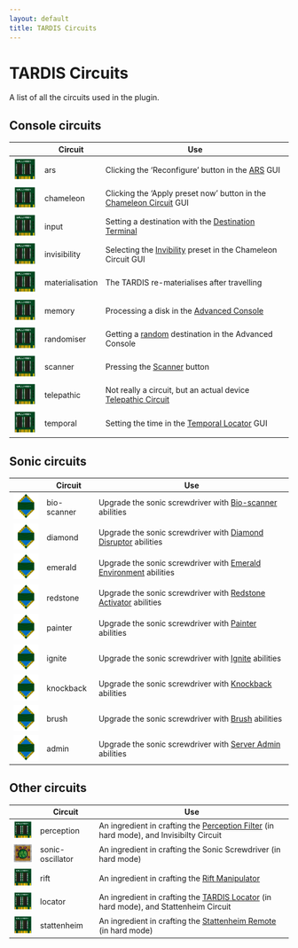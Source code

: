 ```yaml
---
layout: default
title: TARDIS Circuits
---
```


# TARDIS Circuits

A list of all the circuits used in the plugin.

## Console circuits

|                                       | Circuit         | Use                                                                                           |
|---------------------------------------|-----------------|-----------------------------------------------------------------------------------------------|
| ![unnamed image](/images/docs/circuits/circuit.png) | ars             | Clicking the ‘Reconfigure’ button in the [ARS](ars.html) GUI                                  |
| ![unnamed image](/images/docs/circuits/circuit.png) | chameleon       | Clicking the ‘Apply preset now’ button in the [Chameleon Circuit](chameleon-circuit.html) GUI |
| ![unnamed image](/images/docs/circuits/circuit.png) | input           | Setting a destination with the [Destination Terminal](destination-terminal.html)              |
| ![unnamed image](/images/docs/circuits/circuit.png) | invisibility    | Selecting the [Invibility](invisibility.html) preset in the Chameleon Circuit GUI             |
| ![unnamed image](/images/docs/circuits/circuit.png) | materialisation | The TARDIS re-materialises after travelling                                                   |
| ![unnamed image](/images/docs/circuits/circuit.png) | memory          | Processing a disk in the [Advanced Console](advanced-console.html)                            |
| ![unnamed image](/images/docs/circuits/circuit.png) | randomiser      | Getting a [random](randomiser-circuit.html) destination in the Advanced Console               |
| ![unnamed image](/images/docs/circuits/circuit.png) | scanner         | Pressing the [Scanner](scanner.html) button                                                   |
| ![unnamed image](/images/docs/circuits/circuit.png) | telepathic      | Not really a circuit, but an actual device [Telepathic Circuit](telepathic-circuit.html)      |
| ![unnamed image](/images/docs/circuits/circuit.png) | temporal        | Setting the time in the [Temporal Locator](temporal-locator.html) GUI                         |

## Sonic circuits

|                                             | Circuit     | Use                                                                                                            |
|---------------------------------------------|-------------|----------------------------------------------------------------------------------------------------------------|
| ![unnamed image](/images/docs/circuits/sonic_circuit.png) | bio-scanner | Upgrade the sonic screwdriver with [Bio-scanner](sonic-screwdriver.html#bio-scanner) abilities                 |
| ![unnamed image](/images/docs/circuits/sonic_circuit.png) | diamond     | Upgrade the sonic screwdriver with [Diamond Disruptor](sonic-screwdriver.html#diamond-disruptor) abilities     |
| ![unnamed image](/images/docs/circuits/sonic_circuit.png) | emerald     | Upgrade the sonic screwdriver with [Emerald Environment](sonic-screwdriver.html#emerald-environment) abilities |
| ![unnamed image](/images/docs/circuits/sonic_circuit.png) | redstone    | Upgrade the sonic screwdriver with [Redstone Activator](sonic-screwdriver.html#redstone-activator) abilities   |
| ![unnamed image](/images/docs/circuits/sonic_circuit.png) | painter     | Upgrade the sonic screwdriver with [Painter](sonic-screwdriver.html#painter) abilities                         |
| ![unnamed image](/images/docs/circuits/sonic_circuit.png) | ignite      | Upgrade the sonic screwdriver with [Ignite](sonic-screwdriver.html#ignite) abilities                           |
| ![unnamed image](/images/docs/circuits/sonic_circuit.png) | knockback   | Upgrade the sonic screwdriver with [Knockback](sonic-screwdriver.html#knockback) abilities                     |
| ![unnamed image](/images/docs/circuits/sonic_circuit.png) | brush       | Upgrade the sonic screwdriver with [Brush](sonic-screwdriver.html#brush) abilities                             |
| ![unnamed image](/images/docs/circuits/sonic_circuit.png) | admin       | Upgrade the sonic screwdriver with [Server Admin](sonic-screwdriver.html#server-admin) abilities               |

## Other circuits

|                                             | Circuit          | Use                                                                                                                      |
|---------------------------------------------|------------------|--------------------------------------------------------------------------------------------------------------------------|
| ![unnamed image](/images/docs/circuits/circuit.png)       | perception       | An ingredient in crafting the [Perception Filter](perception-filter.html) (in hard mode), and Invisibilty Circuit        |
| ![unnamed image](/images/docs/circuits/circuit_sonic.png) | sonic-oscillator | An ingredient in crafting the Sonic Screwdriver (in hard mode)                                                           |
| ![unnamed image](/images/docs/circuits/circuit.png)       | rift             | An ingredient in crafting the [Rift Manipulator](rift-manipulator.html)                                                  |
| ![unnamed image](/images/docs/circuits/circuit.png)       | locator          | An ingredient in crafting the [TARDIS Locator](tardis-items.html#tardis-locator) (in hard mode), and Stattenheim Circuit |
| ![unnamed image](/images/docs/circuits/circuit.png)       | stattenheim      | An ingredient in crafting the [Stattenheim Remote](tardis-items.html#stattenheim-remote) (in hard mode)                  |
